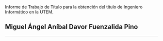 Informe de Trabajo de Título para la obtención del titulo de Ingeniero Informático en la UTEM.

Miguel Ángel Aníbal Davor Fuenzalida Pino
----------
----------
